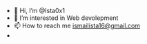 - 👋 Hi, I’m @Ista0x1
- 👀 I’m interested in Web devolepment
- 📫 How to reach me ismailista16@gmail.com
- 
